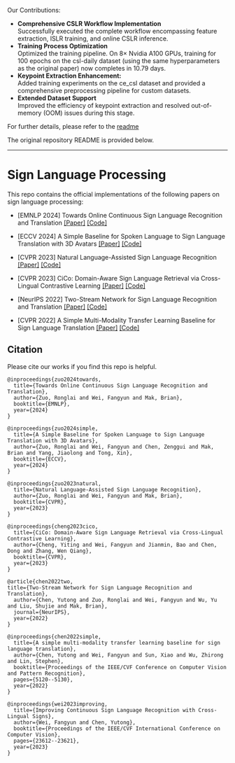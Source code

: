 Our Contributions:
- **Comprehensive CSLR Workflow Implementation**
<br>Successfully executed the complete workflow encompassing feature extraction, ISLR training, and online CSLR inference.
- **Training Process Optimization**
<br>Optimized the training pipeline. On 8× Nvidia A100 GPUs, training for 100 epochs on the csl-daily dataset (using the same hyperparameters as the original paper) now completes in 10.79 days.
- **Keypoint Extraction Enhancement:**
<br>Added training experiments on the ce_csl dataset and provided a comprehensive preprocessing pipeline for custom datasets.
- **Extended Dataset Support**
<br>Improved the efficiency of keypoint extraction and resolved out-of-memory (OOM) issues during this stage.

For further details, please refer to the [readme](https://github.com/FrontierLabs/SLRT/blob/main/Online/CSLR/README.md)

The original repository README is provided below.

---

# Sign Language Processing

This repo contains the official implementations of the following papers on sign language processing:

- [EMNLP 2024] Towards Online Continuous Sign Language Recognition and Translation [[Paper]](https://arxiv.org/abs/2401.05336v2) [[Code]](https://github.com/FangyunWei/SLRT/tree/main/Online)

- [ECCV 2024] A Simple Baseline for Spoken Language to Sign Language Translation with 3D Avatars [[Paper]](https://arxiv.org/abs/2401.04730) [[Code]](https://github.com/FangyunWei/SLRT/tree/main/Spoken2Sign)

- [CVPR 2023] Natural Language-Assisted Sign Language Recognition [[Paper]](https://arxiv.org/abs/2303.12080) [[Code]](https://github.com/FangyunWei/SLRT/tree/main/NLA-SLR)

- [CVPR 2023] CiCo: Domain-Aware Sign Language Retrieval via Cross-Lingual Contrastive Learning [[Paper]](https://arxiv.org/abs/2303.12793) [[Code]](https://github.com/FangyunWei/SLRT/tree/main/CiCo)

- [NeurIPS 2022] Two-Stream Network for Sign Language Recognition and Translation [[Paper]](https://arxiv.org/abs/2211.01367) [[Code]](https://github.com/FangyunWei/SLRT/tree/main/TwoStreamNetwork)

- [CVPR 2022] A Simple Multi-Modality Transfer Learning Baseline for Sign Language Translation [[Paper]](https://arxiv.org/abs/2203.04287) [[Code]](https://github.com/FangyunWei/SLRT/tree/main/TwoStreamNetwork)

## Citation
Please cite our works if you find this repo is helpful.
```
@inproceedings{zuo2024towards,
  title={Towards Online Continuous Sign Language Recognition and Translation},
  author={Zuo, Ronglai and Wei, Fangyun and Mak, Brian},
  booktitle={EMNLP},
  year={2024}
}

@inproceedings{zuo2024simple,
  title={A Simple Baseline for Spoken Language to Sign Language Translation with 3D Avatars},
  author={Zuo, Ronglai and Wei, Fangyun and Chen, Zenggui and Mak, Brian and Yang, Jiaolong and Tong, Xin},
  booktitle={ECCV},
  year={2024}
}

@inproceedings{zuo2023natural,
  title={Natural Language-Assisted Sign Language Recognition},
  author={Zuo, Ronglai and Wei, Fangyun and Mak, Brian},
  booktitle={CVPR},
  year={2023}
}

@inproceedings{cheng2023cico,
  title={CiCo: Domain-Aware Sign Language Retrieval via Cross-Lingual Contrastive Learning},
  author={Cheng, Yiting and Wei, Fangyun and Jianmin, Bao and Chen, Dong and Zhang, Wen Qiang},
  booktitle={CVPR},
  year={2023}
}

@article{chen2022two,
title={Two-Stream Network for Sign Language Recognition and Translation},
  author={Chen, Yutong and Zuo, Ronglai and Wei, Fangyun and Wu, Yu and Liu, Shujie and Mak, Brian},
  journal={NeurIPS},
  year={2022}
}

@inproceedings{chen2022simple,
  title={A simple multi-modality transfer learning baseline for sign language translation},
  author={Chen, Yutong and Wei, Fangyun and Sun, Xiao and Wu, Zhirong and Lin, Stephen},
  booktitle={Proceedings of the IEEE/CVF Conference on Computer Vision and Pattern Recognition},
  pages={5120--5130},
  year={2022}
}

@inproceedings{wei2023improving,
  title={Improving Continuous Sign Language Recognition with Cross-Lingual Signs},
  author={Wei, Fangyun and Chen, Yutong},
  booktitle={Proceedings of the IEEE/CVF International Conference on Computer Vision},
  pages={23612--23621},
  year={2023}
}
```

